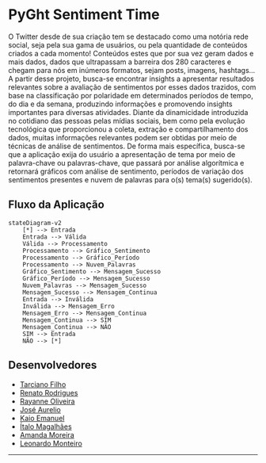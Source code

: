 # PyGht Sentiment Time

O Twitter desde de sua criação tem se destacado como uma notória rede social, seja pela sua gama de usuários, ou pela quantidade de conteúdos criados a cada momento! Conteúdos estes que por sua vez geram dados e mais dados, dados que ultrapassam a barreira dos 280 caracteres e chegam para nós em inúmeros formatos, sejam posts, imagens, hashtags... A partir desse projeto, busca-se encontrar insights a apresentar resultados relevantes sobre a avaliação de sentimentos por esses dados trazidos, com base na classificação por polaridade em determinados períodos de tempo, do dia e da semana, produzindo informações e promovendo insights importantes para diversas atividades. Diante da dinamicidade introduzida no cotidiano das pessoas pelas mídias sociais, bem como pela evolução tecnológica que proporcionou a coleta, extração e compartilhamento dos dados, muitas informações relevantes podem ser obtidas por meio de técnicas de análise de sentimentos. De forma mais específica, busca-se que a aplicação exija do usuário a apresentação de tema por meio de palavra-chave ou palavras-chave, que passará por análise algorítmica e retornará gráficos com análise de sentimento, períodos de variação dos sentimentos presentes e nuvem de palavras para o(s) tema(s) sugerido(s). 

## Fluxo da Aplicação
```mermaid
stateDiagram-v2
    [*] --> Entrada
	Entrada --> Válida
    Válida --> Processamento
	Processamento --> Gráfico_Sentimento
	Processamento --> Gráfico_Período
	Processamento --> Nuvem_Palavras 
	Gráfico_Sentimento --> Mensagem_Sucesso
	Gráfico_Período --> Mensagem_Sucesso
	Nuvem_Palavras --> Mensagem_Sucesso
	Mensagem_Sucesso --> Mensagem_Continua
    Entrada --> Inválida
    Inválida --> Mensagem_Erro
	Mensagem_Erro --> Mensagem_Continua
	Mensagem_Continua --> SIM
	Mensagem_Continua --> NÃO
	SIM --> Entrada
	NÃO --> [*]
```
## Desenvolvedores
 - [Tarciano Filho](https://github.com/tarcianofilho)
 - [Renato Rodrigues](https://github.com/renato-rodrig)
 - [Rayanne Oliveira](https://github.com/RayanneOlivera)
 - [José Aurelio](https://github.com/joseaureliok)
 - [Kaio Emanuel](https://github.com/keikorr)
 - [Ítalo Magalhães](https://github.com/italo-mgl)
 - [Amanda Moreira](https://github.com/amandamoreyra)
 - [Leonardo Monteiro](https://github.com/lemont037)

---

